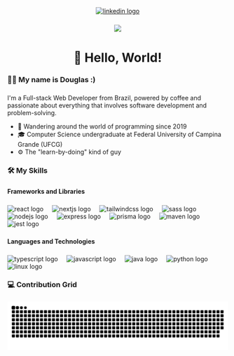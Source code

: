 <div align="center">
  <a href="https://www.linkedin.com/in/douglas-domingos/" target="_blank">
    <img src="https://img.shields.io/static/v1?message=LinkedIn&logo=linkedin&label=&color=0077B5&logoColor=white&labelColor=&style=for-the-badge" height="25" alt="linkedin logo"  />
  </a>
</div>

###

<div align="center">
  <img height="200" src="https://media.giphy.com/media/ZVik7pBtu9dNS/giphy.gif"  />
</div>

###

<h1 align="center">👋 Hello, World!</h1>

###

<h3 align="left">👩‍💻 My name is Douglas :)</h3>

###

<p align="left">I'm a Full-stack Web Developer from Brazil, powered by coffee and passionate about everything that involves software development and problem-solving.<p>

<ul>
  <li>🌟 Wandering around the world of programming since 2019</li>
  <li>🎓 Computer Science undergraduate at Federal University of Campina Grande (UFCG)</li>
  <li>⚙ The "learn-by-doing" kind of guy</li>
</ul>

###

<h3 align="left">🛠 My Skills</h3>

###

<h4 align="left">Frameworks and Libraries</h4>

###

<div align="left">
  <img src="https://skillicons.dev/icons?i=react" height="40" alt="react logo"  />
  <img width="12" />
  <img src="https://skillicons.dev/icons?i=nextjs" height="40" alt="nextjs logo"  />
  <img width="12" />
  <img src="https://skillicons.dev/icons?i=tailwindcss" height="40" alt="tailwindcss logo"  />
  <img width="12" />
  <img src="https://skillicons.dev/icons?i=sass" height="40" alt="sass logo"  />
  <img width="12" />
  <img src="https://skillicons.dev/icons?i=nodejs" height="40" alt="nodejs logo"  />
  <img width="12" />
  <img src="https://skillicons.dev/icons?i=express" height="40" alt="express logo"  />
  <img width="12" />
  <img src="https://skillicons.dev/icons?i=prisma" height="40" alt="prisma logo"  />
  <img width="12" />
  <img src="https://skillicons.dev/icons?i=maven" height="40" alt="maven logo"  />
  <img width="12" />
  <img src="https://skillicons.dev/icons?i=jest" height="40" alt="jest logo"  />
</div>

###

<h4 align="left">Languages and Technologies</h4>

###

<div align="left">
  <img src="https://skillicons.dev/icons?i=ts" height="40" alt="typescript logo"  />
  <img width="12" />
  <img src="https://skillicons.dev/icons?i=js" height="40" alt="javascript logo"  />
  <img width="12" />
  <img src="https://skillicons.dev/icons?i=java" height="40" alt="java logo"  />
  <img width="12" />
  <img src="https://skillicons.dev/icons?i=py" height="40" alt="python logo"  />
  <img width="12" />
  <img src="https://skillicons.dev/icons?i=linux" height="40" alt="linux logo"  />
</div>

###

<h3 align="left">💻 Contribution Grid</h3>

###

<picture>
  <source media="(prefers-color-scheme: dark)" srcset="https://raw.githubusercontent.com/dougdomingos/dougdomingos/output/github-contribution-grid-snake-dark.svg">
  <source media="(prefers-color-scheme: light)" srcset="https://raw.githubusercontent.com/dougdomingos/dougdomingos/output/github-contribution-grid-snake.svg">
  <img alt="github contribution grid snake animation" src="https://raw.githubusercontent.com/dougdomingos/dougdomingos/output/github-contribution-grid-snake.svg">
</picture>

###
